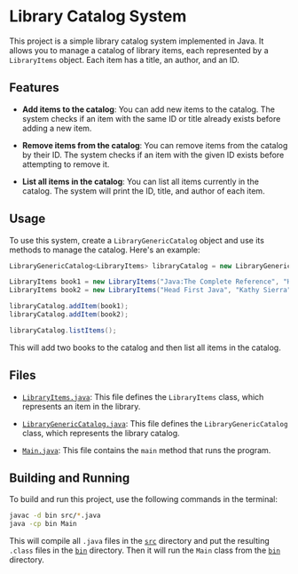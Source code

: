 

# Library Catalog System

This project is a simple library catalog system implemented in Java. It allows you to manage a catalog of library items, each represented by a `LibraryItems` object. Each item has a title, an author, and an ID.

## Features

- **Add items to the catalog**: You can add new items to the catalog. The system checks if an item with the same ID or title already exists before adding a new item.

- **Remove items from the catalog**: You can remove items from the catalog by their ID. The system checks if an item with the given ID exists before attempting to remove it.

- **List all items in the catalog**: You can list all items currently in the catalog. The system will print the ID, title, and author of each item.

## Usage

To use this system, create a `LibraryGenericCatalog` object and use its methods to manage the catalog. Here's an example:

```java
LibraryGenericCatalog<LibraryItems> libraryCatalog = new LibraryGenericCatalog<>(new ArrayList<>());

LibraryItems book1 = new LibraryItems("Java:The Complete Reference", "Herbert Schildt", 1);
LibraryItems book2 = new LibraryItems("Head First Java", "Kathy Sierra", 2);

libraryCatalog.addItem(book1);
libraryCatalog.addItem(book2);

libraryCatalog.listItems();
```

This will add two books to the catalog and then list all items in the catalog.

## Files

- [`LibraryItems.java`](command:_github.copilot.openSymbolInFile?%5B%22src%2FLibraryItems.java%22%2C%22LibraryItems.java%22%5D "src/LibraryItems.java"): This file defines the `LibraryItems` class, which represents an item in the library.

- [`LibraryGenericCatalog.java`](command:_github.copilot.openSymbolInFile?%5B%22src%2FLibraryGenericCatalog.java%22%2C%22LibraryGenericCatalog.java%22%5D "src/LibraryGenericCatalog.java"): This file defines the `LibraryGenericCatalog` class, which represents the library catalog.

- [`Main.java`](command:_github.copilot.openSymbolInFile?%5B%22src%2FMain.java%22%2C%22Main.java%22%5D "src/Main.java"): This file contains the `main` method that runs the program.

## Building and Running

To build and run this project, use the following commands in the terminal:

```bash
javac -d bin src/*.java
java -cp bin Main
```

This will compile all `.java` files in the [`src`](command:_github.copilot.openRelativePath?%5B%22src%22%5D "src") directory and put the resulting `.class` files in the [`bin`](command:_github.copilot.openRelativePath?%5B%22bin%22%5D "bin") directory. Then it will run the `Main` class from the [`bin`](command:_github.copilot.openRelativePath?%5B%22bin%22%5D "bin") directory.
